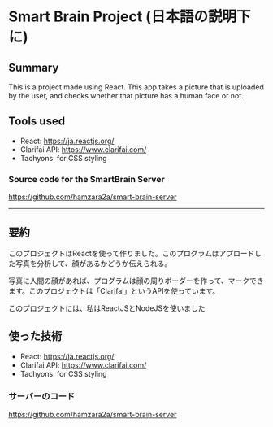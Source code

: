 # Smart Brain Project (日本語の説明下に)

## Summary

This is a project made using React. This app takes a picture that is uploaded by the user, and checks whether that picture has a human face or not.

## Tools used

* React: https://ja.reactjs.org/
* Clarifai API: https://www.clarifai.com/
* Tachyons: for CSS styling

### Source code for the SmartBrain Server 
https://github.com/hamzara2a/smart-brain-server

-----------

## 要約

このプロジェクトはReactを使って作りました。このプログラムはアプロードした写真を分析して、顔があるかどうか伝えられる。

写真に人間の顔があれば、プログラムは顔の周りボーダーを作って、マークできます。このプロジェクトは「Clarifai」というAPIを使っています。

このプロジェクトには、私はReactJSとNodeJSを使いました

## 使った技術

* React: https://ja.reactjs.org/
* Clarifai API: https://www.clarifai.com/
* Tachyons: for CSS styling

### サーバーのコード
https://github.com/hamzara2a/smart-brain-server
